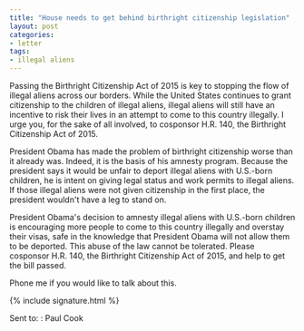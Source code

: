 ```yaml
---
title: "House needs to get behind birthright citizenship legislation"
layout: post
categories:
- letter
tags:
- illegal aliens
---
```


Passing the Birthright Citizenship Act of 2015 is key to stopping the flow of illegal aliens across our borders. While the United States continues to grant citizenship to the children of illegal aliens, illegal aliens will still have an incentive to risk their lives in an attempt to come to this country illegally. I urge you, for the sake of all involved, to cosponsor H.R. 140, the Birthright Citizenship Act of 2015.

President Obama has made the problem of birthright citizenship worse than it already was. Indeed, it is the basis of his amnesty program. Because the president says it would be unfair to deport illegal aliens with U.S.-born children, he is intent on giving legal status and work permits to illegal aliens. If those illegal aliens were not given citizenship in the first place, the president wouldn't have a leg to stand on.

President Obama's decision to amnesty illegal aliens with U.S.-born children is encouraging more people to come to this country illegally and overstay their visas, safe in the knowledge that President Obama will not allow them to be deported. This abuse of the law cannot be tolerated. Please cosponsor H.R. 140, the Birthright Citizenship Act of 2015, and help to get the bill passed.

Phone me if you would like to talk about this.

{% include signature.html %}

Sent to:
: Paul Cook
